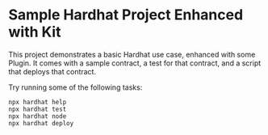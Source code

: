 # Sample Hardhat Project Enhanced with Kit

This project demonstrates a basic Hardhat use case, enhanced with some Plugin. It comes with a sample contract, a test for that contract, and a script that deploys that contract.

Try running some of the following tasks:

```shell
npx hardhat help
npx hardhat test
npx hardhat node
npx hardhat deploy
```

